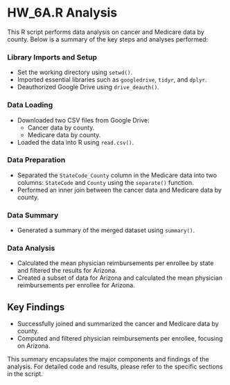 # HW_6A.R Analysis

This R script performs data analysis on cancer and Medicare data by county. Below is a summary of the key steps and analyses performed:

### Library Imports and Setup
- Set the working directory using `setwd()`.
- Imported essential libraries such as `googledrive`, `tidyr`, and `dplyr`.
- Deauthorized Google Drive using `drive_deauth()`.

### Data Loading
- Downloaded two CSV files from Google Drive:
  - Cancer data by county.
  - Medicare data by county.
- Loaded the data into R using `read.csv()`.

### Data Preparation
- Separated the `StateCode_County` column in the Medicare data into two columns: `StateCode` and `County` using the `separate()` function.
- Performed an inner join between the cancer data and Medicare data by county.

### Data Summary
- Generated a summary of the merged dataset using `summary()`.

### Data Analysis
- Calculated the mean physician reimbursements per enrollee by state and filtered the results for Arizona.
- Created a subset of data for Arizona and calculated the mean physician reimbursements per enrollee for Arizona.

## Key Findings
- Successfully joined and summarized the cancer and Medicare data by county.
- Computed and filtered physician reimbursements per enrollee, focusing on Arizona.

This summary encapsulates the major components and findings of the analysis. For detailed code and results, please refer to the specific sections in the script.
``` &#8203;:citation[oaicite:0]{index=0}&#8203;

